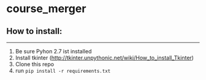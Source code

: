 # course_merger

## How to install: ##
---------------------

1. Be sure Pyhon 2.7 ist installed
2. Install tkinter (http://tkinter.unpythonic.net/wiki/How_to_install_Tkinter)
3. Clone this repo
4. run ``` pip install -r requirements.txt ```
